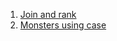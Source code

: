 1. [Join and rank](https://www.codewars.com/kata/58094559c47d323ebd000035)
2. [Monsters using case](https://www.codewars.com/kata/593ef0e98b90525e090000b9)
